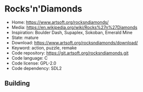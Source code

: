 # Rocks'n'Diamonds

- Home: https://www.artsoft.org/rocksndiamonds/
- Media: https://en.wikipedia.org/wiki/Rocks%27n%27Diamonds
- Inspiration: Boulder Dash, Supaplex, Sokoban, Emerald Mine
- State: mature
- Download: https://www.artsoft.org/rocksndiamonds/download/
- Keyword: action, puzzle, remake
- Code repository: https://git.artsoft.org/rocksndiamonds.git
- Code language: C
- Code license: GPL-2.0
- Code dependency: SDL2

## Building
